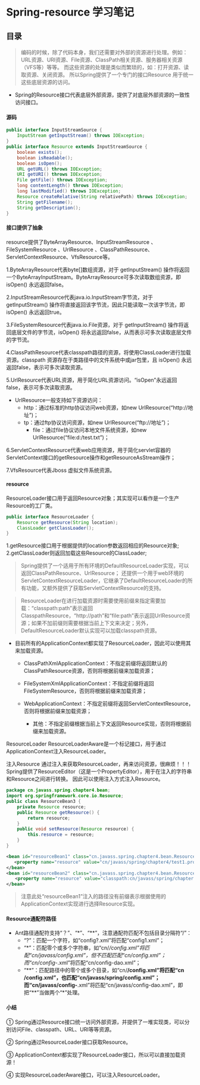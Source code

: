# Spring-resource 学习笔记

## 目录
####

>编码的时候，除了代码本身，我们还需要对外部的资源进行处理。例如：URL资源、URI资源、File资源、ClassPath相关资源、服务器相关资源（VFS等）等等。
而这些资源的处理是类似而繁琐的，如：打开资源、读取资源、关闭资源。
所以Spring提供了一个专门的接口Resource 用于统一这些底层资源的访问。

- Spring的Resource接口代表底层外部资源，提供了对底层外部资源的一致性访问接口。

####  源码
```java
public interface InputStreamSource {
    InputStream getInputStream() throws IOException;
}
public interface Resource extends InputStreamSource {
    boolean exists();
    boolean isReadable();
    boolean isOpen();
    URL getURL() throws IOException;
    URI getURI() throws IOException;
    File getFile() throws IOException;
    long contentLength() throws IOException;
    long lastModified() throws IOException;
    Resource createRelative(String relativePath) throws IOException;
    String getFilename();
    String getDescription();
}
```

#### 接口提供了抽象

resource提供了ByteArrayResource、InputStreamResource 、FileSystemResource 、UrlResource 、ClassPathResource、ServletContextResource、VfsResource等。

1.ByteArrayResource代表byte[]数组资源，对于 getInputStream() 操作将返回一个ByteArrayInputStream。ByteArrayResource可多次读取数组资源，即 isOpen() 永远返回false。

2.InputStreamResource代表java.io.InputStream字节流，对于getInputStream() 操作将直接返回该字节流，因此只能读取一次该字节流，即 isOpen() 永远返回true。

3.FileSystemResource代表java.io.File资源，对于 getInputStream() 操作将返回底层文件的字节流，isOpen() 将永远返回false，从而表示可多次读取底层文件的字节流。

4.ClassPathResource代表classpath路径的资源，将使用ClassLoader进行加载资源。classpath 资源存在于类路径中的文件系统中或jar包里，且 isOpen() 永远返回false，表示可多次读取资源。


5.UrlResource代表URL资源，用于简化URL资源访问。“isOpen”永远返回false，表示可多次读取资源。
- UrlResource一般支持如下资源访问：
	- http：通过标准的http协议访问web资源，如new UrlResource(“http://地址”)；
  	- tp：通过ftp协议访问资源，如new UrlResource(“ftp://地址”)；
      - file：通过file协议访问本地文件系统资源，如new UrlResource(“file:d:/test.txt”)；

6.ServletContextResource代表web应用资源，用于简化servlet容器的ServletContext接口的getResource操作和getResourceAsStream操作；

7.VfsResource代表Jboss 虚拟文件系统资源。



#### resource
ResourceLoader接口用于返回Resource对象；其实现可以看作是一个生产Resource的工厂类。

```java
public interface ResourceLoader {
    Resource getResource(String location);
    ClassLoader getClassLoader();
}
```
1.getResource接口用于根据提供的location参数返回相应的Resource对象;
2.getClassLoader则返回加载这些Resource的ClassLoader;

>Spring提供了一个适用于所有环境的DefaultResourceLoader实现，可以返回ClassPathResource、UrlResource；
还提供一个用于web环境的ServletContextResourceLoader，它继承了DefaultResourceLoader的所有功能，又额外提供了获取ServletContextResource的支持。

>ResourceLoader在进行加载资源时需要使用前缀来指定需要加载：“classpath:path”表示返回ClasspathResource，“http://path”和“file:path”表示返回UrlResource资源；如果不加前缀则需要根据当前上下文来决定；另外，DefaultResourceLoader默认实现可以加载classpath资源。

* 目前所有的ApplicationContext都实现了ResourceLoader，因此可以使用其来加载资源。
	* ClassPathXmlApplicationContext：不指定前缀将返回默认的ClassPathResource资源，否则将根据前缀来加载资源；
	* FileSystemXmlApplicationContext：不指定前缀将返回FileSystemResource，否则将根据前缀来加载资源；
	* WebApplicationContext：不指定前缀将返回ServletContextResource，否则将根据前缀来加载资源；
	
      * 其他：不指定前缀根据当前上下文返回Resource实现，否则将根据前缀来加载资源。
  
ResourceLoader
ResourceLoaderAware是一个标记接口，用于通过ApplicationContext注入ResourceLoader。   


注入Resource
通过注入来获取ResourceLoader，再来访问资源，很麻烦！！！
Spring提供了ResourceEditor（这是一个PropertyEditor），用于在注入的字符串和Resource之间进行转换。
因此可以使用注入方式注入Resource。 

```java
package cn.javass.spring.chapter4.bean;
import org.springframework.core.io.Resource;
public class ResourceBean3 {
    private Resource resource;
    public Resource getResource() {
        return resource;
    }
    public void setResource(Resource resource) {
        this.resource = resource;
    }
}
```

```xml
<bean id="resourceBean1" class="cn.javass.spring.chapter4.bean.ResourceBean3">
   <property name="resource" value="cn/javass/spring/chapter4/test1.properties"/>
</bean>
<bean id="resourceBean2" class="cn.javass.spring.chapter4.bean.ResourceBean3">
　　<property name="resource" value="classpath:cn/javass/spring/chapter4/test1.properties"/>
</bean>
```
>注意此处“resourceBean1”注入的路径没有前缀表示根据使用的ApplicationContext实现进行选择Resource实现。

#### Resource通配符路径

- Ant路径通配符支持“？”、“*”、“**”，注意通配符匹配不包括目录分隔符“/”：
	- “?”：匹配一个字符，如“config?.xml”将匹配“config1.xml”；
	- “\*”：匹配零个或多个字符串，如“cn/*/config.xml”将匹配“cn/javass/config.xml”，但不匹配匹配“cn/config.xml”；而“cn/config-*.xml”将匹配“cn/config-dao.xml”；
	- “\*\*”：匹配路径中的零个或多个目录，如“cn/**/config.xml”将匹配“cn /config.xml”，也匹配“cn/javass/spring/config.xml”；而“cn/javass/config-**.xml”将匹配“cn/javass/config-dao.xml”，即把“**”当做两个“*”处理。
	
	
	
#### 小结

① Spring通过Resource接口统一访问外部资源，并提供了一堆实现类，可以分别访问File、classpath、URL、URI等等资源。

② Spring通过ResourceLoader接口获取Resource。

③ ApplicationContext都实现了ResourceLoader接口，所以可以直接加载资源！

④ 实现ResourceLoaderAware接口，可以注入ResourceLoader。


      








 




